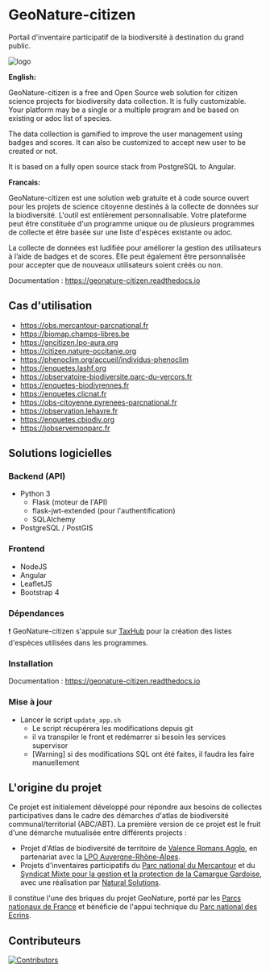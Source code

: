 # GeoNature-citizen

Portail d'inventaire participatif de la biodiversité à destination du grand public.

![logo](https://github.com/PnX-SI/GeoNature-citizen/raw/master/frontend/src/assets/logo.png)

**English:**

GeoNature-citizen is a free and Open Source web solution for citizen science projects for biodiversity data collection. It is fully customizable. Your platform may be a single or a multiple program and be based on existing or adoc list of species.

The data collection is gamified to improve the user management using badges and scores. It can also be customized to accept new user to be created or not.

It is based on a fully open source stack from PostgreSQL to Angular.

**Francais:**

GeoNature-citizen est une solution web gratuite et à code source ouvert pour les projets de science citoyenne destinés à la collecte de données sur la biodiversité. L'outil est entièrement personnalisable. Votre plateforme peut être constituée d'un programme unique ou de plusieurs programmes de collecte et être basée sur une liste d'espèces existante ou adoc.

La collecte de données est ludifiée pour améliorer la gestion des utilisateurs à l’aide de badges et de scores. Elle peut également être personnalisée pour accepter que de nouveaux utilisateurs soient créés ou non.

Documentation : https://geonature-citizen.readthedocs.io

## Cas d'utilisation

- https://obs.mercantour-parcnational.fr
- https://biomap.champs-libres.be
- https://gncitizen.lpo-aura.org
- https://citizen.nature-occitanie.org
- https://phenoclim.org/accueil/individus-phenoclim
- https://enquetes.lashf.org
- https://observatoire-biodiversite.parc-du-vercors.fr
- https://enquetes-biodivrennes.fr
- https://enquetes.clicnat.fr
- https://obs-citoyenne.pyrenees-parcnational.fr
- https://observation.lehavre.fr
- https://enquetes.cbiodiv.org
- https://jobservemonparc.fr

## Solutions logicielles

### Backend (API)

- Python 3
  - Flask (moteur de l'API)
  - flask-jwt-extended (pour l'authentification)
  - SQLAlchemy
- PostgreSQL / PostGIS

### Frontend

- NodeJS
- Angular
- LeafletJS
- Bootstrap 4

### Dépendances

:exclamation: GeoNature-citizen s'appuie sur [TaxHub](https://github.com/PnX-SI/TaxHub) pour la création des listes d'espèces utilisées dans les programmes.

### Installation

Documentation : https://geonature-citizen.readthedocs.io

### Mise à jour

- Lancer le script `update_app.sh`
  - Le script récupérera les modifications depuis git
  - il va transpiler le front et redémarrer si besoin les services supervisor
  - [Warning] si des modifications SQL ont été faites, il faudra les faire manuellement

## L'origine du projet

Ce projet est initialement développé pour répondre aux besoins de collectes participatives dans le cadre des démarches d'atlas de biodiversité communal/territorial (ABC/ABT).
La première version de ce projet est le fruit d'une démarche mutualisée entre différents projects :

- Projet d'Atlas de biodiversité de territoire de [Valence Romans Agglo](http://www.valenceromansagglo.fr/fr/index.html), en partenariat avec la [LPO Auvergne-Rhône-Alpes](https://auvergne-rhone-alpes.lpo.fr/).
- Projets d'inventaires participatifs du [Parc national du Mercantour](http://www.mercantour-parcnational.fr/fr) et du [Syndicat Mixte pour la gestion et la protection de la Camargue Gardoise](https://www.camarguegardoise.com/), avec une réalisation par [Natural Solutions](https://www.natural-solutions.eu/).

Il constitue l'une des briques du projet GeoNature, porté par les [Parcs nationaux de France](http://www.parcsnationaux.fr/fr) et bénéficie de l'appui technique du [Parc national des Ecrins](http://www.ecrins-parcnational.fr/).

## Contributeurs

[![Contributors](https://contrib.rocks/image?repo=PnX-SI/GeoNature-citizen)](https://github.com/PnX-SI/GeoNature-citizen/graphs/contributors)
